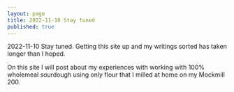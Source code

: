 ```yaml
---
layout: page
title: 2022-11-10 Stay tuned
published: true
---
```


2022-11-10 Stay tuned. Getting this site up and my writings sorted has taken longer than I hoped.

On this site I will post about my experiences with working with 100% wholemeal sourdough using only flour that I milled at home on my Mockmill 200.

